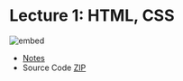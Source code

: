 # Lecture 1: HTML, CSS

![embed](https://www.youtube.com/embed/1u2qu-EmIRc)

- [Notes](https://cs50.harvard.edu/web/2018/notes/0/)
- Source Code [ZIP](http://cdn.cs50.net/web/2018/spring/lectures/0/src0.zip)